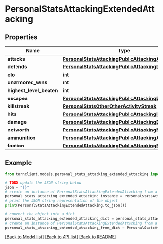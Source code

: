 # PersonalStatsAttackingExtendedAttacking


## Properties

Name | Type | Description | Notes
------------ | ------------- | ------------- | -------------
**attacks** | [**PersonalStatsAttackingPublicAttackingAttacks**](PersonalStatsAttackingPublicAttackingAttacks.md) |  | 
**defends** | [**PersonalStatsAttackingPublicAttackingDefends**](PersonalStatsAttackingPublicAttackingDefends.md) |  | 
**elo** | **int** |  | 
**unarmored_wins** | **int** |  | 
**highest_level_beaten** | **int** |  | 
**escapes** | [**PersonalStatsAttackingPublicAttackingEscapes**](PersonalStatsAttackingPublicAttackingEscapes.md) |  | 
**killstreak** | [**PersonalStatsOtherOtherActivityStreak**](PersonalStatsOtherOtherActivityStreak.md) |  | 
**hits** | [**PersonalStatsAttackingPublicAttackingHits**](PersonalStatsAttackingPublicAttackingHits.md) |  | 
**damage** | [**PersonalStatsAttackingPublicAttackingDamage**](PersonalStatsAttackingPublicAttackingDamage.md) |  | 
**networth** | [**PersonalStatsAttackingPublicAttackingNetworth**](PersonalStatsAttackingPublicAttackingNetworth.md) |  | 
**ammunition** | [**PersonalStatsAttackingPublicAttackingAmmunition**](PersonalStatsAttackingPublicAttackingAmmunition.md) |  | 
**faction** | [**PersonalStatsAttackingPublicAttackingFaction**](PersonalStatsAttackingPublicAttackingFaction.md) |  | 

## Example

```python
from tornclient.models.personal_stats_attacking_extended_attacking import PersonalStatsAttackingExtendedAttacking

# TODO update the JSON string below
json = "{}"
# create an instance of PersonalStatsAttackingExtendedAttacking from a JSON string
personal_stats_attacking_extended_attacking_instance = PersonalStatsAttackingExtendedAttacking.from_json(json)
# print the JSON string representation of the object
print(PersonalStatsAttackingExtendedAttacking.to_json())

# convert the object into a dict
personal_stats_attacking_extended_attacking_dict = personal_stats_attacking_extended_attacking_instance.to_dict()
# create an instance of PersonalStatsAttackingExtendedAttacking from a dict
personal_stats_attacking_extended_attacking_from_dict = PersonalStatsAttackingExtendedAttacking.from_dict(personal_stats_attacking_extended_attacking_dict)
```
[[Back to Model list]](../README.md#documentation-for-models) [[Back to API list]](../README.md#documentation-for-api-endpoints) [[Back to README]](../README.md)


